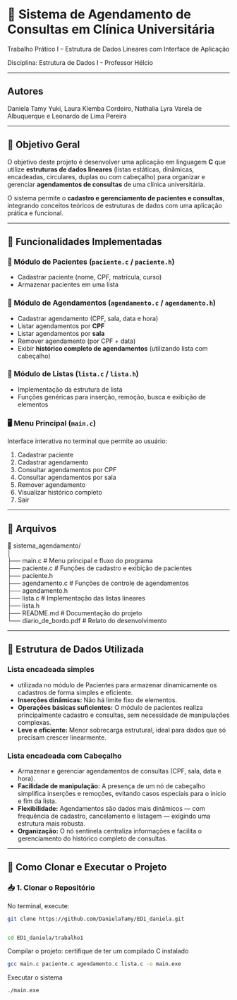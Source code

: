 # 🏥 Sistema de Agendamento de Consultas em Clínica Universitária

Trabalho Prático I – Estrutura de Dados Lineares com Interface de Aplicação  

Disciplina: Estrutura de Dados I - Professor Hélcio 

---
## Autores

Daniela Tamy Yuki,
Laura Klemba Cordeiro,
Nathalia Lyra Varela de Albuquerque e
Leonardo de Lima Pereira

---
## 🎯 Objetivo Geral

O objetivo deste projeto é desenvolver uma aplicação em linguagem **C** que utilize **estruturas de dados lineares** (listas estáticas, dinâmicas, encadeadas, circulares, duplas ou com cabeçalho) para organizar e gerenciar **agendamentos de consultas** de uma clínica universitária.

O sistema permite o **cadastro e gerenciamento de pacientes e consultas**, integrando conceitos teóricos de estruturas de dados com uma aplicação prática e funcional.

---

## 🧩 Funcionalidades Implementadas

### 👤 Módulo de Pacientes (`paciente.c` / `paciente.h`)
- Cadastrar paciente (nome, CPF, matrícula, curso)  
- Armazenar pacientes em uma lista 

### 📅 Módulo de Agendamentos (`agendamento.c` / `agendamento.h`)
- Cadastrar agendamento (CPF, sala, data e hora)  
- Listar agendamentos por **CPF**  
- Listar agendamentos por **sala**  
- Remover agendamento (por CPF + data)  
- Exibir **histórico completo de agendamentos** (utilizando lista com cabeçalho)

### 🧱 Módulo de Listas (`lista.c` / `lista.h`)
- Implementação da estrutura de lista 
- Funções genéricas para inserção, remoção, busca e exibição de elementos  

### 🖥️ Menu Principal (`main.c`)
Interface interativa no terminal que permite ao usuário:
1. Cadastrar paciente  
2. Cadastrar agendamento  
3. Consultar agendamentos por CPF  
4. Consultar agendamentos por sala  
5. Remover agendamento  
6. Visualizar histórico completo  
7. Sair  

---

## 🧩 Arquivos

📁 sistema_agendamento/   
│              
├── main.c # Menu principal e fluxo do programa  
├── paciente.c # Funções de cadastro e exibição de pacientes   
├── paciente.h  
├── agendamento.c # Funções de controle de agendamentos   
├── agendamento.h  
├── lista.c # Implementação das listas lineares   
├── lista.h   
├── README.md # Documentação do projeto  
└── diario_de_bordo.pdf # Relato do desenvolvimento


---

## 🧠 Estrutura de Dados Utilizada

### Lista encadeada simples
- utilizada no módulo de Pacientes para armazenar dinamicamente os cadastros de forma simples e eficiente.
- **Inserções dinâmicas:** Não há limite fixo de elementos.  
- **Operações básicas suficientes:** O módulo de pacientes realiza principalmente cadastro e consultas, sem necessidade de manipulações complexas.  
- **Leve e eficiente:** Menor sobrecarga estrutural, ideal para dados que só precisam crescer linearmente.


### Lista encadeada com Cabeçalho
- Armazenar e gerenciar agendamentos de consultas (CPF, sala, data e hora).
- **Facilidade de manipulação:** A presença de um nó de cabeçalho simplifica inserções e remoções, evitando casos especiais para o início e fim da lista.  
- **Flexibilidade:** Agendamentos são dados mais dinâmicos — com frequência de cadastro, cancelamento e listagem — exigindo uma estrutura mais robusta.  
- **Organização:** O nó sentinela centraliza informações e facilita o gerenciamento do histórico completo de consultas.  


---

## 🚀 Como Clonar e Executar o Projeto

### 📥 1. Clonar o Repositório

No terminal, execute:

```bash
git clone https://github.com/DanielaTamy/ED1_daniela.git


cd ED1_daniela/trabalho1
```

Compilar o projeto: certifique de ter um compilado C instalado 

```bash
gcc main.c paciente.c agendamento.c lista.c -o main.exe
```

Executar o sistema
```bash
./main.exe
```